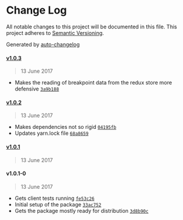 # Change Log
All notable changes to this project will be documented in this file. This project adheres to [Semantic Versioning](http://semver.org/).

Generated by [auto-changelog](https://github.com/CookPete/auto-changelog)


#### [v1.0.3](https://github.com/wework/include-media-redux/compare/v1.0.2...v1.0.3)
> 13 June 2017

* Makes the reading of breakpoint data from the redux store more defensive [`3a9b188`](https://github.com/wework/include-media-redux/commit/3a9b18809350604e0d5436445ed2681ebef0c668)


#### [v1.0.2](https://github.com/wework/include-media-redux/compare/v1.0.1...v1.0.2)
> 13 June 2017

* Makes dependencies not so rigid [`04195fb`](https://github.com/wework/include-media-redux/commit/04195fb6e36de30912902cf682dfee714564b556)
* Updates yarn.lock file [`68a8659`](https://github.com/wework/include-media-redux/commit/68a865956c92d313a20053794c606ebe915e3e05)


#### [v1.0.1](https://github.com/wework/include-media-redux/compare/v1.0.1-0...v1.0.1)
> 13 June 2017



#### v1.0.1-0
> 13 June 2017

* Gets client tests running [`fe53c26`](https://github.com/wework/include-media-redux/commit/fe53c262c8771b74777600fc2ae829f92b0e194b)
* Initial setup of the package [`33ac752`](https://github.com/wework/include-media-redux/commit/33ac752d2a6f8089ffbe208763ca5971b254cf62)
* Gets the package mostly ready for distribution [`3d8b90c`](https://github.com/wework/include-media-redux/commit/3d8b90cff557d5dd4c5ad771e4f494d3a50b80e7)

